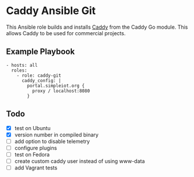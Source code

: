 # Caddy Ansible Git

This Ansible role builds and installs [Caddy](https://caddyserver.com/) from
the Caddy Go module. This allows Caddy to be used
for commercial projects.

## Example Playbook

```
- hosts: all
  roles:
    - role: caddy-git
      caddy_config: |
        portal.simpleiot.org {
          proxy / localhost:8080
        }
```

## Todo

- [x] test on Ubuntu
- [x] version number in compiled binary
- [ ] add option to disable telemetry
- [ ] configure plugins
- [ ] test on Fedora
- [ ] create custom caddy user instead of using www-data
- [ ] add Vagrant tests
